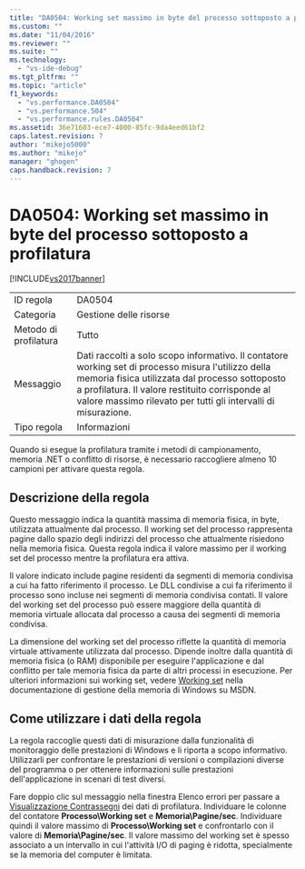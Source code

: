 ```yaml
---
title: "DA0504: Working set massimo in byte del processo sottoposto a profilatura | Microsoft Docs"
ms.custom: ""
ms.date: "11/04/2016"
ms.reviewer: ""
ms.suite: ""
ms.technology: 
  - "vs-ide-debug"
ms.tgt_pltfrm: ""
ms.topic: "article"
f1_keywords: 
  - "vs.performance.DA0504"
  - "vs.performance.504"
  - "vs.performance.rules.DA0504"
ms.assetid: 36e71603-ece7-4000-85fc-9da4eed61bf2
caps.latest.revision: 7
author: "mikejo5000"
ms.author: "mikejo"
manager: "ghogen"
caps.handback.revision: 7
---
```

# DA0504: Working set massimo in byte del processo sottoposto a profilatura
[!INCLUDE[vs2017banner](../code-quality/includes/vs2017banner.md)]

|||  
|-|-|  
|ID regola|DA0504|  
|Categoria|Gestione delle risorse|  
|Metodo di profilatura|Tutto|  
|Messaggio|Dati raccolti a solo scopo informativo.  Il contatore working set di processo misura l'utilizzo della memoria fisica utilizzata dal processo sottoposto a profilatura.  Il valore restituito corrisponde al valore massimo rilevato per tutti gli intervalli di misurazione.|  
|Tipo regola|Informazioni|  
  
 Quando si esegue la profilatura tramite i metodi di campionamento, memoria .NET o conflitto di risorse, è necessario raccogliere almeno 10 campioni per attivare questa regola.  
  
## Descrizione della regola  
 Questo messaggio indica la quantità massima di memoria fisica, in byte, utilizzata attualmente dal processo.  Il working set del processo rappresenta pagine dallo spazio degli indirizzi del processo che attualmente risiedono nella memoria fisica.  Questa regola indica il valore massimo per il working set del processo mentre la profilatura era attiva.  
  
 Il valore indicato include pagine residenti da segmenti di memoria condivisa a cui ha fatto riferimento il processo.  Le DLL condivise a cui fa riferimento il processo sono incluse nei segmenti di memoria condivisa contati.  Il valore del working set del processo può essere maggiore della quantità di memoria virtuale allocata dal processo a causa dei segmenti di memoria condivisa.  
  
 La dimensione del working set del processo riflette la quantità di memoria virtuale attivamente utilizzata dal processo.  Dipende inoltre dalla quantità di memoria fisica \(o RAM\) disponibile per eseguire l'applicazione e dal conflitto per tale memoria fisica da parte di altri processi in esecuzione.  Per ulteriori informazioni sui working set, vedere [Working set](http://go.microsoft.com/fwlink/?LinkId=177830) nella documentazione di gestione della memoria di Windows su MSDN.  
  
## Come utilizzare i dati della regola  
 La regola raccoglie questi dati di misurazione dalla funzionalità di monitoraggio delle prestazioni di Windows e li riporta a scopo informativo.  Utilizzarli per confrontare le prestazioni di versioni o compilazioni diverse del programma o per ottenere informazioni sulle prestazioni dell'applicazione in scenari di test diversi.  
  
 Fare doppio clic sul messaggio nella finestra Elenco errori per passare a [Visualizzazione Contrassegni](../profiling/marks-view.md) dei dati di profilatura.  Individuare le colonne del contatore **Processo\\Working set** e **Memoria\\Pagine\/sec**.  Individuare quindi il valore massimo di **Processo\\Working set** e confrontarlo con il valore di **Memoria\\Pagine\/sec**.  Il valore massimo del working set è spesso associato a un intervallo in cui l'attività I\/O di paging è ridotta, specialmente se la memoria del computer è limitata.